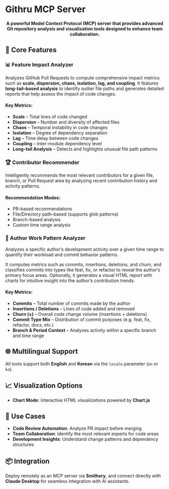 # Githru MCP Server

<p align="center">
  <strong>A powerful Model Context Protocol (MCP) server that provides advanced Git repository analysis and visualization tools designed to enhance team collaboration.</strong>
</p>

## 🎯 Core Features

### 📊 Feature Impact Analyzer

Analyzes GitHub Pull Requests to compute comprehensive impact metrics such as **scale, dispersion, chaos, isolation, lag, and coupling**.
It features **long-tail–based analysis** to identify outlier file paths and generates detailed reports that help assess the impact of code changes.

#### Key Metrics:

- **Scale** – Total lines of code changed
- **Dispersion** – Number and diversity of affected files
- **Chaos** – Temporal instability in code changes
- **Isolation** – Degree of dependency separation
- **Lag** – Time delay between code changes
- **Coupling** – Inter-module dependency level
- **Long-tail Analysis** – Detects and highlights unusual file path patterns

### 🏆 Contributor Recommender

Intelligently recommends the most relevant contributors for a given file, branch, or Pull Request area by analyzing recent contribution history and activity patterns.

#### Recommendation Modes:

- PR-based recommendations
- File/Directory path–based (supports glob patterns)
- Branch-based analysis
- Custom time range analysis

### 🧩 Author Work Pattern Analyzer

Analyzes a specific author’s development activity over a given time range to quantify their workload and commit behavior patterns.

It computes metrics such as commits, insertions, deletions, and churn, and classifies commits into types like feat, fix, or refactor to reveal the author’s primary focus areas.
Optionally, it generates a visual HTML report with charts for intuitive insight into the author’s contribution trends.

#### Key Metrics:

- **Commits** – Total number of commits made by the author
- **Insertions / Deletions** – Lines of code added and removed
- **Churn (±)** – Overall code change volume (insertions + deletions)
- **Commit Type Mix** – Distribution of commit purposes (e.g. feat, fix, refactor, docs, etc.)
- **Branch & Period Context** – Analyzes activity within a specific branch and time range

## 🌐 Multilingual Support

All tools support both **English** and **Korean** via the `locale` parameter (`en` or `ko`).

## 📈 Visualization Options

- **Chart Mode**: Interactive HTML visualizations powered by **Chart.js**

## 🚀 Use Cases

- **Code Review Automation**: Analyze PR impact before merging
- **Team Collaboration**: Identify the most relevant experts for code areas
- **Development Insights**: Understand change patterns and dependency structures

## 📦 Integration

Deploy remotely as an MCP server via **Smithery**, and connect directly with **Claude Desktop** for seamless integration with AI assistants.

